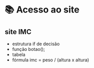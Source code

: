 # 📚 Acesso ao site
[]()

 
 ## site IMC
 * estrutura if de decisão
 * função botao(); 
 * tabela 
 * fórmula imc = peso / (altura x altura)
